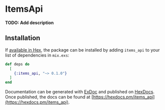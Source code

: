 # ItemsApi

**TODO: Add description**

## Installation

If [available in Hex](https://hex.pm/docs/publish), the package can be installed
by adding `items_api` to your list of dependencies in `mix.exs`:

```elixir
def deps do
  [
    {:items_api, "~> 0.1.0"}
  ]
end
```

Documentation can be generated with [ExDoc](https://github.com/elixir-lang/ex_doc)
and published on [HexDocs](https://hexdocs.pm). Once published, the docs can
be found at [https://hexdocs.pm/items_api](https://hexdocs.pm/items_api).

